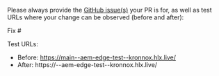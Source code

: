 Please always provide the [GitHub issue(s)](../issues) your PR is for, as well as test URLs where your change can be observed (before and after):

Fix #<gh-issue-id>

Test URLs:
- Before: https://main--aem-edge-test--kronnox.hlx.live/
- After: https://<branch>--aem-edge-test--kronnox.hlx.live/
